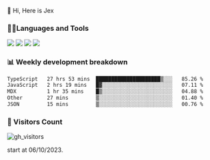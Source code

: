  👋 Hi, Here is Jex

 

### 🧑‍💻Languages and Tools

<code><a href="https://react.dev"><img src="https://api.iconify.design/logos:react.svg" /></a></code>
<code><a href="https://github.com/vuejs/core"><img src="https://api.iconify.design/logos:vue.svg" /></a></code> 
<code><a href="https://github.com/microsoft/TypeScript"><img src="https://api.iconify.design/logos:typescript-icon.svg" /></a></code>
<code><a href="https://threejs.org/"><img src="https://api.iconify.design/logos:threejs.svg" /></a></code>

### 📊 Weekly development breakdown

<!--START_SECTION:waka-->

```txt
TypeScript   27 hrs 53 mins  █████████████████████▒░░░   85.26 %
JavaScript   2 hrs 19 mins   █▓░░░░░░░░░░░░░░░░░░░░░░░   07.11 %
MDX          1 hr 35 mins    █▒░░░░░░░░░░░░░░░░░░░░░░░   04.88 %
Other        27 mins         ▒░░░░░░░░░░░░░░░░░░░░░░░░   01.40 %
JSON         15 mins         ▒░░░░░░░░░░░░░░░░░░░░░░░░   00.76 %
```

<!--END_SECTION:waka-->


### 👀 Visitors Count

![gh_visitors](https://profile-counter.glitch.me/jexlau/count.svg)

start at 06/10/2023.
